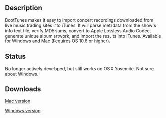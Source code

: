 ## Description

BootTunes makes it easy to import concert recordings downloaded from live music trading sites into iTunes. It will parse metadata from the show's info text file, verify MD5 sums, convert to Apple Lossless Audio Codec, generate unique album artwork, and import the results into iTunes. Available for Windows and Mac (Requires OS 10.6 or higher).

## Status

No longer actively developed, but still works on OS X Yosemite. Not sure about Windows.

## Downloads

[Mac version](https://github.com/zpchavez/boottunes/releases/download/0.3.0/Mac.build.dmg)

[Windows version](https://github.com/zpchavez/boottunes/releases/download/0.3.0/Windows.build.exe)
